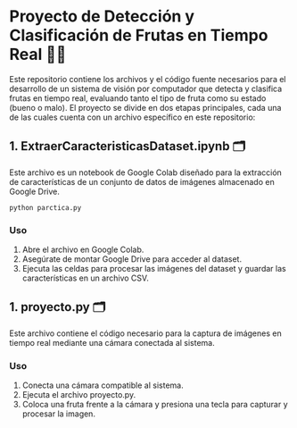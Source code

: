 # Proyecto de Detección y Clasificación de Frutas en Tiempo Real 🔎🍇

Este repositorio contiene los archivos y el código fuente necesarios para el desarrollo de un sistema de visión por computador que detecta y clasifica frutas en tiempo real, evaluando tanto el tipo de fruta como su estado (bueno o malo).
El proyecto se divide en dos etapas principales, cada una de las cuales cuenta con un archivo específico en este repositorio:

## 1. ExtraerCaracteristicasDataset.ipynb 🗂️
Este archivo es un notebook de Google Colab diseñado para la extracción de características de un conjunto de datos de imágenes almacenado en Google Drive.

	python parctica.py

### Uso
1. Abre el archivo en Google Colab.
2. Asegúrate de montar Google Drive para acceder al dataset.
3. Ejecuta las celdas para procesar las imágenes del dataset y guardar las características en un archivo CSV.

## 1. proyecto.py 🗂️
Este archivo contiene el código necesario para la captura de imágenes en tiempo real mediante una cámara conectada al sistema.

### Uso
1. Conecta una cámara compatible al sistema.
2. Ejecuta el archivo proyecto.py.
3. Coloca una fruta frente a la cámara y presiona una tecla para capturar y procesar la imagen.
